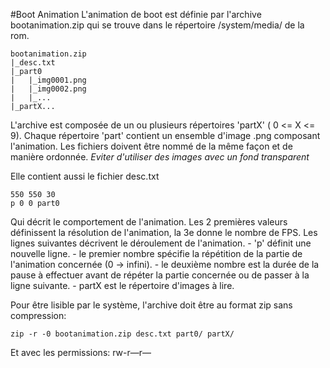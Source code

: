 #Boot Animation
L'animation de boot est définie par l'archive bootanimation.zip qui se trouve dans le répertoire /system/media/ de la rom.

	bootanimation.zip
	|_desc.txt
	|_part0
	|	|_img0001.png
	|	|_img0002.png
	|	|_...
	|_partX...

L'archive est composée de un ou plusieurs répertoires 'partX' ( 0 <= X <= 9). Chaque répertoire 'part' contient un ensemble d'image .png composant l'animation.
Les fichiers doivent être nommé de la même façon et de manière ordonnée.
*Eviter d'utiliser des images avec un fond transparent*

Elle contient aussi le fichier desc.txt

    550 550 30
    p 0 0 part0

Qui décrit le comportement de l'animation.
Les 2 premières valeurs définissent la résolution de l'animation, la 3e donne le nombre de FPS.
Les lignes suivantes décrivent le déroulement de l'animation.
	- 'p' définit une nouvelle ligne.
	- le premier nombre spécifie la répétition de la partie de l'animation concernée (0 -> infini).
	- le deuxième nombre est la durée de la pause à effectuer avant de répéter la partie concernée ou de passer à la ligne suivante.
	- partX est le répertoire d'images à lire.

Pour être lisible par le système, l'archive doit être au format zip sans compression:

    zip -r -0 bootanimation.zip desc.txt part0/ partX/

Et avec les permissions: rw-r—r—
